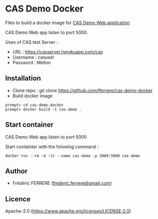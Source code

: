 # CAS Demo Docker

Files to build a docker image for [CAS Demo Web application](https://github.com/fferrere/cas-demo)

CAS Demo Web app listen to port 5000.

Uses of CAS test Server :
- URL : https://casserver.herokuapp.com/cas
- Username : casuser
- Password : Mellon

## Installation
- Clone repo : git clone https://github.com/fferrere/cas-demo-docker
- Build docker image
```
prompt> cd cas-demo-docker
prompt> docker build -t cas-demo .
```

## Start container
CAS Demo Web app listen to port 5000

Start containter with the folowing command :
```
docker run --rm -d -it --name cas-demo -p 5000:5000 cas-demo
```

## Author

* Frédéric FERRERE (frederic.ferrere@gmail.com)

## Licence

Apache-2.0 (https://www.apache.org/licenses/LICENSE-2.0)


